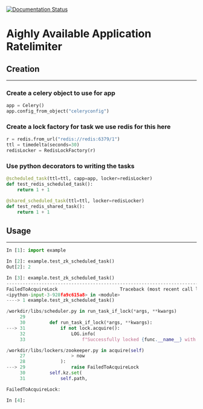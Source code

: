 [![Documentation Status](https://readthedocs.org/projects/ha-task-locker/badge/?version=latest)](https://ha-task-locker.readthedocs.io/en/latest/?badge=latest)
# Aighly Available Application Ratelimiter

## Creation
___

### Create a celery object to use for app
```python
app = Celery()
app.config_from_object("celeryconfig")
```
### Create a lock factory for task we use redis for this here

```python
r = redis.from_url("redis://redis:6379/1")
ttl = timedelta(seconds=30)
redisLocker = RedisLockFactory(r)
```
### Use python decorators to writing the tasks

```python
@scheduled_task(ttl=ttl, capp=app, locker=redisLocker)
def test_redis_scheduled_task():
    return 1 + 1

@shared_scheduled_task(ttl=ttl, locker=redisLocker)
def test_redis_shared_task():
    return 1 + 1
```
## Usage
___
```python
In [1]: import example

In [2]: example.test_zk_scheduled_task()
Out[2]: 2

In [3]: example.test_zk_scheduled_task()
---------------------------------------------------------------------------
FailedToAcquireLock                       Traceback (most recent call last)
<ipython-input-3-928fa9c615a8> in <module>
----> 1 example.test_zk_scheduled_task()

/workdir/libs/scheduler.py in run_task_if_lock(*args, **kwargs)
     29
     30         def run_task_if_lock(*args, **kwargs):
---> 31             if not lock.acquire():
     32                 LOG.info(
     33                     f"Successfully locked {func.__name__} with locker {locker.__class__.__name__}"

/workdir/libs/lockers/zookeeper.py in acquire(self)
     27                 > now
     28             ):
---> 29                 raise FailedToAcquireLock
     30         self.kz.set(
     31             self.path,

FailedToAcquireLock:

In [4]:
```
